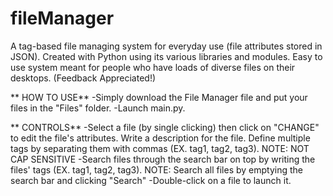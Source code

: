 # fileManager
A tag-based file managing system for everyday use (file attributes stored in JSON). Created with Python using its various libraries and modules.
Easy to use system meant for people who have loads of diverse files on their desktops.
(Feedback Appreciated!)


** HOW TO USE**
-Simply download the File Manager file and put your files in the "Files" folder.
-Launch main.py.

** CONTROLS**
-Select a file (by single clicking) then click on "CHANGE" to edit the file's attributes. Write a description for the file. Define multiple tags by separating them with commas (EX. tag1, tag2, tag3). NOTE: NOT CAP SENSITIVE
-Search files through the search bar on top by writing the files' tags (EX. tag1, tag2, tag3). NOTE: Search all files by emptying the search bar and clicking "Search"
-Double-click on a file to launch it.


